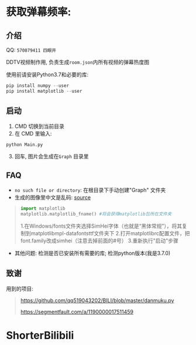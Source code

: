 # 获取弹幕频率:

## 介绍

QQ: `570879411 四眼井`

DDTV视频制作用, 负责生成`room.json`内所有视频的弹幕热度图

使用前请安装Python3.7和必要的库:

```python
pip install numpy --user
pip install matplotlib --user
```



## 启动

1. CMD 切换到当前目录
2. 在 CMD 里输入:

```python
python Main.py
```

3. 回车, 图片会生成在`Graph` 目录里



## FAQ

- `no such file or directory`: 在根目录下手动创建"Graph" 文件夹
- 生成的图像里中文是乱码: [source](<https://segmentfault.com/a/1190000005144275>)

> ```python
> import matplotlib
> matplotlib.matplotlib_fname() #将会获得matplotlib包所在文件夹
> ```
>
> 1.在Windows/fonts文件夹选择SimHei字体（也就是“黑体常规”），将其复制到matplotlibmpl-datafontsttf文件夹下
> 2.打开matplotlibrc配置文件，把font.family改成simhei（注意去掉前面的#号）
> 3.重新执行"启动"步骤



- 其他问题: 检测是否已安装所有需要的库; 检测python版本(我是3.7.0)



## 致谢

用到的项目:

> <https://github.com/qq519043202/BILI/blob/master/danmuku.py>
>
> <https://segmentfault.com/a/1190000017511459>













# ShorterBilibili
